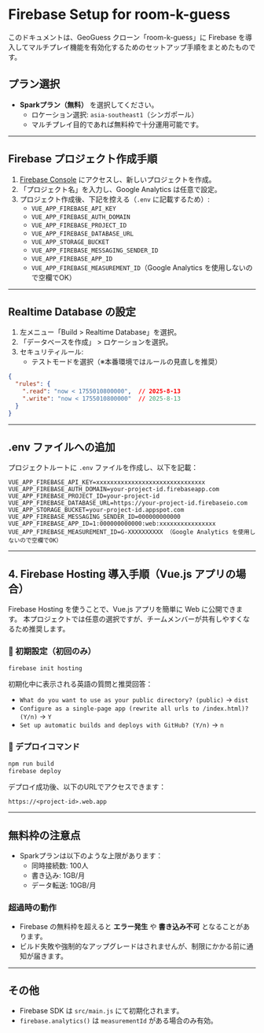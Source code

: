 # Firebase Setup for room-k-guess

このドキュメントは、GeoGuess クローン「room-k-guess」に Firebase を導入してマルチプレイ機能を有効化するためのセットアップ手順をまとめたものです。

## プラン選択
- **Sparkプラン（無料）** を選択してください。
  - ロケーション選択: `asia-southeast1`（シンガポール）
  - マルチプレイ目的であれば無料枠で十分運用可能です。

---

## Firebase プロジェクト作成手順

1. [Firebase Console](https://console.firebase.google.com/) にアクセスし、新しいプロジェクトを作成。
2. 「プロジェクト名」を入力し、Google Analytics は任意で設定。
3. プロジェクト作成後、下記を控える（`.env` に記載するため）:
    - `VUE_APP_FIREBASE_API_KEY`
    - `VUE_APP_FIREBASE_AUTH_DOMAIN`
    - `VUE_APP_FIREBASE_PROJECT_ID`
    - `VUE_APP_FIREBASE_DATABASE_URL`
    - `VUE_APP_STORAGE_BUCKET`
    - `VUE_APP_FIREBASE_MESSAGING_SENDER_ID`
    - `VUE_APP_FIREBASE_APP_ID`
    - `VUE_APP_FIREBASE_MEASUREMENT_ID`（Google Analytics を使用しないので空欄でOK）

---

## Realtime Database の設定

1. 左メニュー「Build > Realtime Database」を選択。
2. 「データベースを作成」 > ロケーションを選択。
3. セキュリティルール:
    - テストモードを選択（※本番環境ではルールの見直しを推奨）

```json
{
  "rules": {
    ".read": "now < 1755010800000",  // 2025-8-13
    ".write": "now < 1755010800000"  // 2025-8-13
  }
}
```

---

## .env ファイルへの追加

プロジェクトルートに `.env` ファイルを作成し、以下を記載：

```env
VUE_APP_FIREBASE_API_KEY=xxxxxxxxxxxxxxxxxxxxxxxxxxxxxxx
VUE_APP_FIREBASE_AUTH_DOMAIN=your-project-id.firebaseapp.com
VUE_APP_FIREBASE_PROJECT_ID=your-project-id
VUE_APP_FIREBASE_DATABASE_URL=https://your-project-id.firebaseio.com
VUE_APP_STORAGE_BUCKET=your-project-id.appspot.com
VUE_APP_FIREBASE_MESSAGING_SENDER_ID=000000000000
VUE_APP_FIREBASE_APP_ID=1:000000000000:web:xxxxxxxxxxxxxxxx
VUE_APP_FIREBASE_MEASUREMENT_ID=G-XXXXXXXXXX （Google Analytics を使用しないので空欄でOK）
```

---

## 4. Firebase Hosting 導入手順（Vue.js アプリの場合）

Firebase Hosting を使うことで、Vue.js アプリを簡単に Web に公開できます。
本プロジェクトでは任意の選択ですが、チームメンバーが共有しやすくなるため推奨します。

### 🔹 初期設定（初回のみ）

```bash
firebase init hosting
```

初期化中に表示される英語の質問と推奨回答：

- `What do you want to use as your public directory? (public)` → `dist`
- `Configure as a single-page app (rewrite all urls to /index.html)? (Y/n)` → `Y`
- `Set up automatic builds and deploys with GitHub? (Y/n)` → `n`

### 🔹 デプロイコマンド

```bash
npm run build
firebase deploy
```

デプロイ成功後、以下のURLでアクセスできます：

```
https://<project-id>.web.app
```

---

## 無料枠の注意点

- Sparkプランは以下のような上限があります：
  - 同時接続数: 100人
  - 書き込み: 1GB/月
  - データ転送: 10GB/月

### 超過時の動作
- Firebase の無料枠を超えると **エラー発生** や **書き込み不可** となることがあります。
- ビルド失敗や強制的なアップグレードはされませんが、制限にかかる前に通知が届きます。

---

## その他

- Firebase SDK は `src/main.js` にて初期化されます。
- `firebase.analytics()` は `measurementId` がある場合のみ有効。